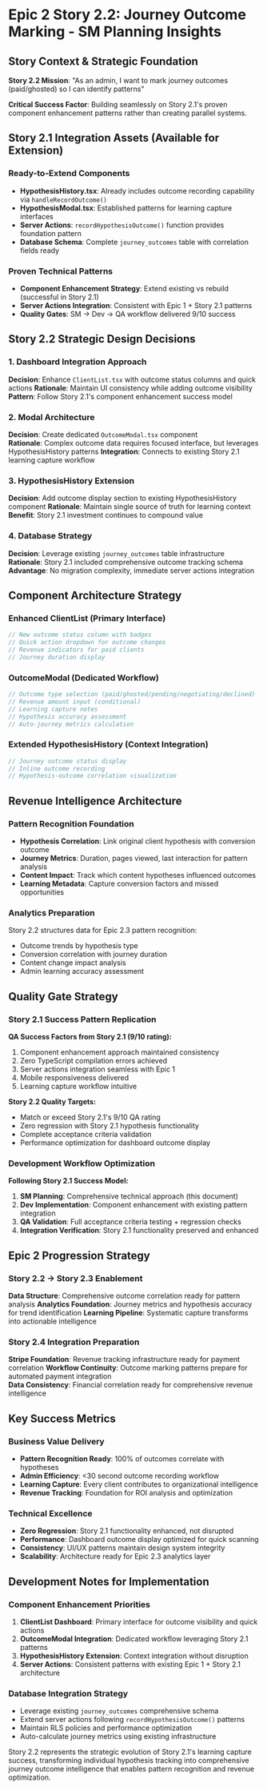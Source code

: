 # Epic 2 Story 2.2: Journey Outcome Marking - SM Planning Insights

## Story Context & Strategic Foundation

**Story 2.2 Mission**: "As an admin, I want to mark journey outcomes (paid/ghosted) so I can identify patterns"

**Critical Success Factor**: Building seamlessly on Story 2.1's proven component enhancement patterns rather than creating parallel systems.

## Story 2.1 Integration Assets (Available for Extension)

### Ready-to-Extend Components
- **HypothesisHistory.tsx**: Already includes outcome recording capability via `handleRecordOutcome()` 
- **HypothesisModal.tsx**: Established patterns for learning capture interfaces
- **Server Actions**: `recordHypothesisOutcome()` function provides foundation pattern
- **Database Schema**: Complete `journey_outcomes` table with correlation fields ready

### Proven Technical Patterns
- **Component Enhancement Strategy**: Extend existing vs rebuild (successful in Story 2.1)
- **Server Actions Integration**: Consistent with Epic 1 + Story 2.1 patterns
- **Quality Gates**: SM → Dev → QA workflow delivered 9/10 success

## Story 2.2 Strategic Design Decisions

### 1. Dashboard Integration Approach
**Decision**: Enhance `ClientList.tsx` with outcome status columns and quick actions
**Rationale**: Maintain UI consistency while adding outcome visibility
**Pattern**: Follow Story 2.1's component enhancement success model

### 2. Modal Architecture 
**Decision**: Create dedicated `OutcomeModal.tsx` component  
**Rationale**: Complex outcome data requires focused interface, but leverages HypothesisHistory patterns
**Integration**: Connects to existing Story 2.1 learning capture workflow

### 3. HypothesisHistory Extension
**Decision**: Add outcome display section to existing HypothesisHistory component
**Rationale**: Maintain single source of truth for learning context
**Benefit**: Story 2.1 investment continues to compound value

### 4. Database Strategy
**Decision**: Leverage existing `journey_outcomes` table infrastructure  
**Rationale**: Story 2.1 included comprehensive outcome tracking schema
**Advantage**: No migration complexity, immediate server actions integration

## Component Architecture Strategy

### Enhanced ClientList (Primary Interface)
```typescript
// New outcome status column with badges
// Quick action dropdown for outcome changes
// Revenue indicators for paid clients  
// Journey duration display
```

### OutcomeModal (Dedicated Workflow)
```typescript  
// Outcome type selection (paid/ghosted/pending/negotiating/declined)
// Revenue amount input (conditional)
// Learning capture notes
// Hypothesis accuracy assessment
// Auto-journey metrics calculation
```

### Extended HypothesisHistory (Context Integration)
```typescript
// Journey outcome status display
// Inline outcome recording
// Hypothesis-outcome correlation visualization  
```

## Revenue Intelligence Architecture

### Pattern Recognition Foundation
- **Hypothesis Correlation**: Link original client hypothesis with conversion outcome
- **Journey Metrics**: Duration, pages viewed, last interaction for pattern analysis  
- **Content Impact**: Track which content hypotheses influenced outcomes
- **Learning Metadata**: Capture conversion factors and missed opportunities

### Analytics Preparation  
Story 2.2 structures data for Epic 2.3 pattern recognition:
- Outcome trends by hypothesis type
- Conversion correlation with journey duration
- Content change impact analysis
- Admin learning accuracy assessment

## Quality Gate Strategy

### Story 2.1 Success Pattern Replication
**QA Success Factors from Story 2.1 (9/10 rating):**
1. Component enhancement approach maintained consistency
2. Zero TypeScript compilation errors achieved
3. Server actions integration seamless with Epic 1
4. Mobile responsiveness delivered
5. Learning capture workflow intuitive

**Story 2.2 Quality Targets:**
- Match or exceed Story 2.1's 9/10 QA rating
- Zero regression with Story 2.1 hypothesis functionality  
- Complete acceptance criteria validation
- Performance optimization for dashboard outcome display

### Development Workflow Optimization
**Following Story 2.1 Success Model:**
1. **SM Planning**: Comprehensive technical approach (this document)
2. **Dev Implementation**: Component enhancement with existing pattern integration
3. **QA Validation**: Full acceptance criteria testing + regression checks
4. **Integration Verification**: Story 2.1 functionality preserved and enhanced

## Epic 2 Progression Strategy

### Story 2.2 → Story 2.3 Enablement  
**Data Structure**: Comprehensive outcome correlation ready for pattern analysis
**Analytics Foundation**: Journey metrics and hypothesis accuracy for trend identification
**Learning Pipeline**: Systematic capture transforms into actionable intelligence

### Story 2.4 Integration Preparation
**Stripe Foundation**: Revenue tracking infrastructure ready for payment correlation
**Workflow Continuity**: Outcome marking patterns prepare for automated payment integration  
**Data Consistency**: Financial correlation ready for comprehensive revenue intelligence

## Key Success Metrics

### Business Value Delivery
- **Pattern Recognition Ready**: 100% of outcomes correlate with hypotheses
- **Admin Efficiency**: <30 second outcome recording workflow  
- **Learning Capture**: Every client contributes to organizational intelligence
- **Revenue Tracking**: Foundation for ROI analysis and optimization

### Technical Excellence  
- **Zero Regression**: Story 2.1 functionality enhanced, not disrupted
- **Performance**: Dashboard outcome display optimized for quick scanning
- **Consistency**: UI/UX patterns maintain design system integrity
- **Scalability**: Architecture ready for Epic 2.3 analytics layer

## Development Notes for Implementation

### Component Enhancement Priorities
1. **ClientList Dashboard**: Primary interface for outcome visibility and quick actions
2. **OutcomeModal Integration**: Dedicated workflow leveraging Story 2.1 patterns  
3. **HypothesisHistory Extension**: Context integration without disruption
4. **Server Actions**: Consistent patterns with existing Epic 1 + Story 2.1 architecture

### Database Integration Strategy
- Leverage existing `journey_outcomes` comprehensive schema
- Extend server actions following `recordHypothesisOutcome()` patterns
- Maintain RLS policies and performance optimization
- Auto-calculate journey metrics using existing infrastructure

Story 2.2 represents the strategic evolution of Story 2.1's learning capture success, transforming individual hypothesis tracking into comprehensive journey outcome intelligence that enables pattern recognition and revenue optimization.
